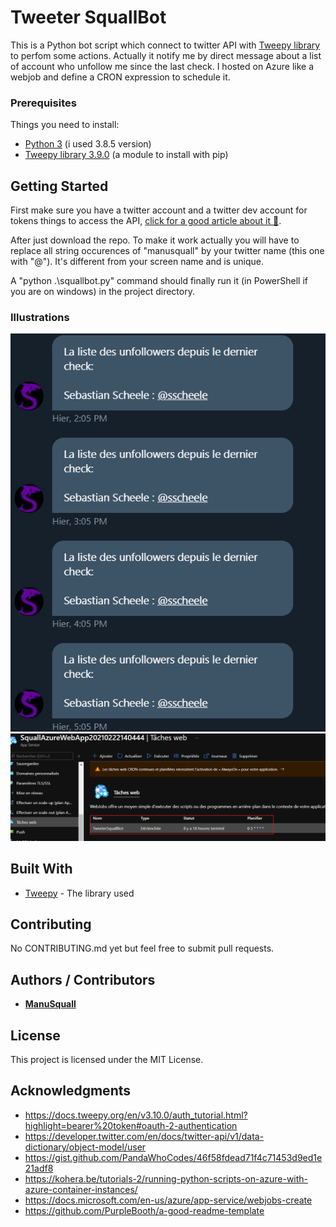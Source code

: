 # Tweeter SquallBot

This is a Python bot script which connect to  twitter API with [Tweepy library](https://www.tweepy.org/) to perfom some actions. Actually it notify me by direct message about a list of account who unfollow me since the last check. I hosted on Azure like a webjob and define a CRON expression to schedule it.

### Prerequisites

Things you need to install:


- [Python 3](https://www.python.org/download/releases/3.0/) (i used 3.8.5 version)
- [Tweepy library 3.9.0](https://www.tweepy.org/) (a module to install with pip)



## Getting Started

First make sure you have a twitter account and a twitter dev account for tokens things to access the API, [click for a good article about it 🙂](https://medium.com/analytics-vidhya/accessing-the-twitter-api-with-tweepy-8421329afc5c).

After just download the repo. To make it work actually you will have to replace all string occurences of "manusquall" by your twitter name (this one with "@"). It's different from your screen name and is unique.

A "python .\squallbot.py" command should finally run it (in PowerShell if you are on windows) in the project directory.


### Illustrations
![output](/readme/Image1.png)
![hosting](/readme/Image2.png)

## Built With

* [Tweepy](https://www.tweepy.org/) - The library used

## Contributing

No CONTRIBUTING.md yet but feel free to submit pull requests.
## Authors / Contributors

*  [**ManuSquall**](https://manusquall.azurewebsites.net/)

## License

This project is licensed under the MIT License.

## Acknowledgments
* https://docs.tweepy.org/en/v3.10.0/auth_tutorial.html?highlight=bearer%20token#oauth-2-authentication
* https://developer.twitter.com/en/docs/twitter-api/v1/data-dictionary/object-model/user
* https://gist.github.com/PandaWhoCodes/46f58fdead71f4c71453d9ed1e21adf8
* https://kohera.be/tutorials-2/running-python-scripts-on-azure-with-azure-container-instances/
* https://docs.microsoft.com/en-us/azure/app-service/webjobs-create
* https://github.com/PurpleBooth/a-good-readme-template


